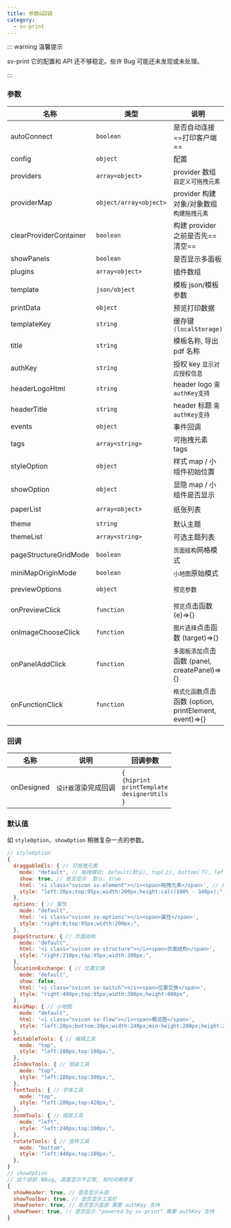 ```yaml
---
title: 参数&回调
category:
  - sv-print
---
```


::: warning 温馨提示

sv-print 它的配置和 API 还不够稳定。些许 Bug 可能还未发现或未处理。

:::

### 参数

| 名称                   | 类型                   | 说明                                                   | 默认值                 | 备注                                                               |
| ---------------------- | ---------------------- | ------------------------------------------------------ | ---------------------- | ------------------------------------------------------------------ |
| autoConnect            | `boolean`              | 是否自动连接==打印客户端==                             | `undefined`            |                                                                    |
| config                 | `object`               | 配置                                                   | `undefined`            | `hiprint.setConfig`                                                |
| providers              | `array<object>`        | provider 数组<br>`自定义可拖拽元素`                    | `[]`                   |                                                                    |
| providerMap            | `object/array<object>` | provider 构建对象/对象数组<br>`构建拖拽元素`           | `undefined`            | `{container:'容器选择器',value:'provider type(如:defaultModule)'}` |
| clearProviderContainer | `boolean`              | 构建 provider 之前是否先==清空==                       | `true`                 |                                                                    |
| showPanels             | `boolean`              | 是否显示多面板                                         | `true`                 |                                                                    |
| plugins                | `array<object>`        | 插件数组                                               | `[]`                   |                                                                    |
| template               | `json/object`          | 模板 json/模板参数                                     | `{}`                   | `模板参数`: new 模板的参数                                         |
| printData              | `object`               | 预览打印数据                                           | `{name:"abcd"}`        |                                                                    |
| templateKey            | `string`               | 缓存键`(localStorage)`                                 | `default-template`     |                                                                    |
| title                  | `string`               | 模板名称, 导出 pdf 名称                                | `默认模板`             |                                                                    |
| authKey                | `string`               | 授权 key `显示对应授权信息`                            | ``                     |                                                                    |
| headerLogoHtml         | `string`               | header logo `需authKey支持`                            | ``                     |                                                                    |
| headerTitle            | `string`               | header 标题 `需authKey支持`                            | ``                     |                                                                    |
| events                 | `object`               | 事件回调                                               | `{}`                   |                                                                    |
| tags                   | `array<string>`        | 可拖拽元素 tags                                        | `['.draggable-ele']`   |                                                                    |
| styleOption            | `object`               | 样式 map / 小组件初始位置                              | `{}` ==有默认值合并==  |                                                                    |
| showOption             | `object`               | 显隐 map / 小组件是否显示                              | `{}` ==有默认值合并==  |                                                                    |
| paperList              | `array<object>`        | 纸张列表                                               | `A1-A7 B1-B7`          | `{ type: "A1", width: 594, height: 841 }`                          |
| theme                  | `string`               | 默认主题                                               | `light`                | ``                                                                 |
| themeList              | `array<string>`        | 可选主题列表                                           | `["light","dark",...]` | [daisyui](https://daisyui.com/docs/themes/)                        |
| pageStructureGridMode  | `boolean`              | `页面结构`网格模式                                     | `false`                |                                                                    |
| miniMapOriginMode      | `boolean`              | `小地图`原始模式                                       | `false`                |                                                                    |
| previewOptions         | `object`               | `预览参数`                                             | `{}`                   | `{showPdf:false}`<br/>隐藏导出 pdf 按钮                            |
| onPreviewClick         | `function`             | `预览`点击函数 (e)=>{}                                 | `undefined`            |                                                                    |
| onImageChooseClick     | `function`             | `图片选择`点击函数 (target)=>{}                        | `undefined`            |                                                                    |
| onPanelAddClick        | `function`             | `多面板添加`点击函数 (panel, createPanel)=>{}          | `undefined`            |                                                                    |
| onFunctionClick        | `function`             | `格式化函数`点击函数 (option, printElement, event)=>{} | `undefined`            |                                                                    |

### 回调

| 名称       | 说明                 | 回调参数                                                       |
| ---------- | -------------------- | -------------------------------------------------------------- |
| onDesigned | `设计器`渲染完成回调 | {<br/>`{hiprint`<br/>`printTemplate`<br/>`designerUtils`<br/>} |

### 默认值

如 `styleOption`、`showOption` 稍微复杂一点的参数。

```js
// styleOption
{
  draggableEls: { // 可拖拽元素
    mode: "default", // 拖拽模式: default(默认), top(上), bottom(下), left(左), right(右), fixed(固定)
    show: true, // 是否显示  默认: true
    html: '<i class="svicon sv-element"></i><span>拖拽元素</span>', // 缩放 左侧的 按钮/icon (一般不用)
    style: "left:20px;top:95px;width:200px;height:calc(100% - 340px);", // 样式
  },
  options: { // 属性
    mode: "default",
    html: '<i class="svicon sv-options"></i><span>属性</span>',
    style: "right:0;top:95px;width:200px;",
  },
  pageStructure: { // 页面结构
    mode: "default",
    html: '<i class="svicon sv-structure"></i><span>页面结构</span>',
    style: "right:210px;top:95px;width:200px;",
  },
  locationExchange: { // 位置交换
    mode: "default",
    show: false,
    html: '<i class="svicon sv-switch"></i><span>位置交换</span>',
    style: "right:490px;top:95px;width:300px;height:400px",
  },
  miniMap: { // 小地图
    mode: "default",
    html: '<i class="svicon sv-flow"></i><span>概览图</span>',
    style: "left:20px;bottom:30px;width:240px;min-height:200px;height:200px",
  },
  editableTools: { // 编辑工具
    mode: "top",
    style: "left:280px;top:180px;",
  },
  zIndexTools: { // 层级工具
    mode: "top",
    style: "left:280px;top:300px;",
  },
  fontTools: { // 字体工具
    mode: "top",
    style: "left:280px;top:420px;",
  },
  zoomTools: { // 缩放工具
    mode: "left",
    style: "left:240px;top:100px;",
  },
  rotateTools: { // 旋转工具
    mode: "bottom",
    style: "left:440px;top:180px;",
  },
}
// showOption
// 这个目前 有bug, 高度显示不正常, 有时间再修复
{
  showHeader: true, // 是否显示头部
  showToolbar: true, // 是否显示工具栏
  showFooter: true, // 是否显示底部 需要 authKey 支持
  showPower: true, // 是否显示 "powered by sv-print" 需要 authKey 支持
}
```
